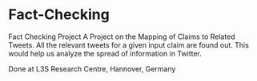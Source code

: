 # Fact-Checking
Fact Checking Project
  A Project on the Mapping of Claims to Related Tweets. All the relevant tweets for a given input claim are found out. This would help us analyze the spread of information in Twitter. 
  
  Done at L3S Research Centre, Hannover, Germany
